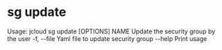 # **sg update**

Usage: jcloud sg update [OPTIONS] NAME
Update the security group by the user
-f, --file Yaml file to update security group
--help Print usage
